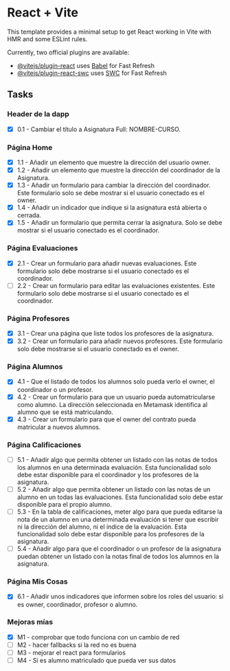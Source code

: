 # React + Vite

This template provides a minimal setup to get React working in Vite with HMR and some ESLint rules.

Currently, two official plugins are available:

- [@vitejs/plugin-react](https://github.com/vitejs/vite-plugin-react/blob/main/packages/plugin-react/README.md) uses [Babel](https://babeljs.io/) for Fast Refresh
- [@vitejs/plugin-react-swc](https://github.com/vitejs/vite-plugin-react-swc) uses [SWC](https://swc.rs/) for Fast Refresh

## Tasks

### Header de la dapp

- [x] 0.1 - Cambiar el título a Asignatura Full: NOMBRE-CURSO.

### Página Home

- [x] 1.1 - Añadir un elemento que muestre la dirección del usuario owner.
- [x] 1.2 - Añadir un elemento que muestre la dirección del coordinador de la Asignatura.
- [x] 1.3 - Añadir un formulario para cambiar la dirección del coordinador. Este formulario solo se debe mostrar si el usuario conectado es el owner.
- [x] 1.4 - Añadir un indicador que indique si la asignatura está abierta o cerrada.
- [x] 1.5 - Añadir un formulario que permita cerrar la asignatura. Solo se debe mostrar si el usuario conectado es el coordinador.

### Página Evaluaciones

- [x] 2.1 - Crear un formulario para añadir nuevas evaluaciones. Este formulario solo debe mostrarse si el usuario conectado es el coordinador.
- [ ] 2.2 - Crear un formulario para editar las evaluaciones existentes. Este formulario solo debe mostrarse si el usuario conectado es el coordinador.

### Página Profesores

- [x] 3.1 - Crear una página que liste todos los profesores de la asignatura.
- [x] 3.2 - Crear un formulario para añadir nuevos profesores. Este formulario solo debe mostrarse si el usuario conectado es el owner.

### Página Alumnos

- [x] 4.1 - Que el listado de todos los alumnos solo pueda verlo el owner, el coordinador o un profesor.
- [x] 4.2 - Crear un formulario para que un usuario pueda automatricularse como alumno. La dirección seleccionada en Metamask identifica al alumno que se está matriculando.
- [x] 4.3 - Crear un formulario para que el owner del contrato pueda matricular a nuevos alumnos.

### Página Calificaciones

- [ ] 5.1 - Añadir algo que permita obtener un listado con las notas de todos los alumnos en una determinada evaluación. Esta funcionalidad solo debe estar disponible para el coordinador y los profesores de la asignatura.
- [ ] 5.2 - Añadir algo que permita obtener un listado con las notas de un alumno en un todas las evaluaciones. Esta funcionalidad solo debe estar disponible para el propio alumno.
- [ ] 5.3 - En la tabla de calificaciones, meter algo para que pueda editarse la nota de un alumno en una determinada evaluación si tener que escribir ni la dirección del alumno, ni el índice de la evaluación. Esta funcionalidad solo debe estar disponible para los profesores de la asignatura.
- [ ] 5.4 - Añadir algo para que el coordinador o un profesor de la asignatura puedan obtener un listado con la notas final de todos los alumnos en la asignatura.

### Página Mis Cosas

- [x] 6.1 - Añadir unos indicadores que informen sobre los roles del usuario: si es owner, coordinador, profesor o alumno.

### Mejoras mías

- [x] M1 - comprobar que todo funciona con un cambio de red
- [ ] M2 - hacer fallbacks si la red no es buena
- [ ] M3 - mejorar el react para formularios
- [ ] M4 - Si es alumno matriculado que pueda ver sus datos
